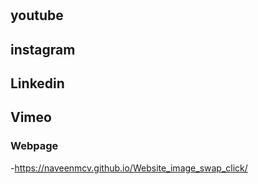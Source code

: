 #


## youtube
## instagram
## Linkedin
## Vimeo



### Webpage
-https://naveenmcv.github.io/Website_image_swap_click/